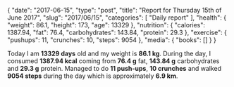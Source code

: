 {
    "date": "2017-06-15",
    "type": "post",
    "title": "Report for Thursday 15th of June 2017",
    "slug": "2017\/06\/15",
    "categories": [
        "Daily report"
    ],
    "health": {
        "weight": 86.1,
        "height": 173,
        "age": 13329
    },
    "nutrition": {
        "calories": 1387.94,
        "fat": 76.4,
        "carbohydrates": 143.84,
        "protein": 29.3
    },
    "exercise": {
        "pushups": 11,
        "crunches": 10,
        "steps": 9054
    },
    "media": {
        "books": []
    }
}

Today I am <strong>13329 days</strong> old and my weight is <strong>86.1 kg</strong>. During the day, I consumed <strong>1387.94 kcal</strong> coming from <strong>76.4 g</strong> fat, <strong>143.84 g</strong> carbohydrates and <strong>29.3 g</strong> protein. Managed to do <strong>11 push-ups</strong>, <strong>10 crunches</strong> and walked <strong>9054 steps</strong> during the day which is approximately <strong>6.9 km</strong>.